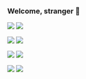 ### Welcome, stranger 👋

[![](https://github-readme-stats.vercel.app/api?username=tippfehlr&count_private=false&hide_border=true&show_owner=true&show_icons=true&theme=dark#gh-dark-mode-only)](https://github.com/anuraghazra/github-readme-stats#gh-dark-mode-only)
[![](https://github-readme-stats.vercel.app/api?username=tippfehlr&count_private=false&hide_border=true&show_owner=true&show_icons=true&theme=default#gh-light-mode-only)](https://github.com/anuraghazra/github-readme-stats#gh-light-mode-only)

[![](https://github-readme-stats.vercel.app/api/top-langs/?username=tippfehlr&layout=compact&hide_border=true&count_private=false&langs_count=6&card_width=445&theme=dark#gh-dark-mode-only)](https://github.com/anuraghazra/github-readme-stats#gh-dark-mode-only)
[![](https://github-readme-stats.vercel.app/api/top-langs/?username=tippfehlr&layout=compact&hide_border=true&count_private=false&langs_count=6&card_width=445&theme=default#gh-light-mode-only)](https://github.com/anuraghazra/github-readme-stats#gh-light-mode-only)

[![](https://github-readme-stats.vercel.app/api/wakatime?username=tippfehlr&hide_border=true&api_domain=wakapi.tippfehlr.dev&custom_title=Wakapi%20Week%20Stats&card_width=445&layout=compact&langs_count=6&theme=dark#gh-light-mode-only)](https://tippfehlr.eu#gh-dark-mode-only)
[![](https://github-readme-stats.vercel.app/api/wakatime?username=tippfehlr&hide_border=true&api_domain=wakapi.tippfehlr.dev&custom_title=Wakapi%20Week%20Stats&card_width=445&layout=compact&langs_count=6&theme=default#gh-light-mode-only)](https://tippfehlr.eu#gh-light-mode-only)

[![](https://github-readme-streak-stats.herokuapp.com?user=tippfehlr&hide_border=true&date_format=Y-m-d&streak_mode=weekly&theme=dark#gh-dark-mode-only)](https://github.com/anuraghazra/github-readme-stats#gh-dark-mode-only)
[![](https://github-readme-streak-stats.herokuapp.com?user=tippfehlr&hide_border=true&date_format=Y-m-d&streak_mode=weekly&theme=default#gh-light-mode-only)](https://github.com/anuraghazra/github-readme-stats#gh-light-mode-only)
